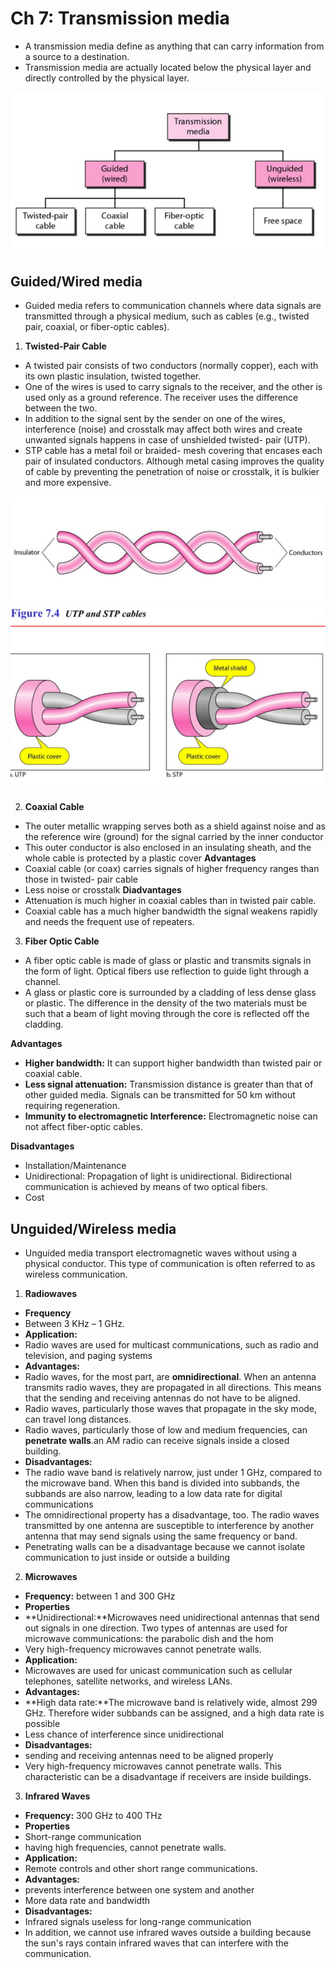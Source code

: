 # Ch 7: Transmission media
- A transmission media define as anything that can carry information from a source to a destination. 
-  Transmission media are actually located below the physical layer and directly controlled by the 
physical layer.

<img src="Images/Screenshot 2024-10-02 142005.png" width="" height="">

**Guided/Wired media**
---
- Guided media refers to communication channels where data signals are transmitted through a physical medium, such as cables (e.g., twisted pair, coaxial, or fiber-optic cables).

1.  **Twisted-Pair Cable** 
- A  twisted  pair  consists  of  two  conductors  (normally  copper),  each  with  its  own  plastic  insulation, 
twisted together.
- One  of  the  wires  is  used  to  carry  signals  to  the  receiver,  and  the  other  is  used  only  as  a  ground 
reference.  The  receiver  uses  the  difference  between  the  two.
- In  addition  to  the  signal  sent  by  the 
sender  on  one  of  the  wires,  interference  (noise)  and  crosstalk  may  affect  both  wires  and  create 
unwanted signals happens in case of unshielded twisted-
pair (UTP).
- STP cable has a metal foil or braided- mesh covering that encases each pair of insulated 
conductors.  Although  metal  casing  improves  the  quality  of  cable  by  preventing  the  penetration  of 
noise or crosstalk, it is bulkier and more expensive.  

<img src="Images/Screenshot 2024-10-02 142901.png" width="" height="">

<img src="Images/Screenshot 2024-10-02 143710.png" width="" height="">

2. **Coaxial Cable**
-  The outer metallic wrapping serves both as a shield against noise and as the reference wire (ground) for the signal carried by the inner conductor
- This outer conductor is also enclosed in an insulating sheath, and the whole 
cable is protected by a plastic cover
**Advantages**
- Coaxial cable (or coax) carries signals of higher frequency ranges than those in twisted- pair cable
- Less noise or crosstalk
**Diadvantages**
- Attenuation is much higher in coaxial cables than in twisted pair cable.
- Coaxial  cable  has  a  much  higher  bandwidth  the  signal  weakens  rapidly  and  needs  the 
frequent use of repeaters. 

3. **Fiber Optic Cable**
- A fiber optic cable is made of glass or plastic and transmits signals in the form of light. Optical fibers use reflection to guide light through a channel.
- A glass or plastic core is surrounded by a cladding of less dense glass or plastic. The difference in the 
density of the two materials must be such that a beam of light moving through the core is reflected off 
the cladding. 

**Advantages**
- **Higher bandwidth:** It can support higher bandwidth than twisted pair or  coaxial cable.
- **Less  signal  attenuation:** Transmission  distance  is greater  than  that  of other guided media.  Signals 
can be transmitted for 50 km without requiring regeneration.
- **Immunity to electromagnetic Interference:** Electromagnetic noise can not affect fiber-optic cables.

**Disadvantages**
- Installation/Maintenance
- Unidirectional:  Propagation  of  light  is  unidirectional.  Bidirectional  communication  is  achieved  by 
means of two optical fibers.
- Cost
 
**Unguided/Wireless media**
---
- Unguided media transport electromagnetic waves without using a physical conductor. This type of 
communication is often referred to as wireless communication. 

1. **Radiowaves**
- **Frequency** 
- Between 3 KHz – 1 GHz.
- **Application:**
- Radio waves are used for multicast communications,
such as radio and television, and paging systems
- **Advantages:**
- Radio waves, for the most part, are **omnidirectional**. When an antenna transmits
radio waves, they are propagated in all directions. This means that the sending and
receiving antennas do not have to be aligned.
- Radio waves, particularly those waves that propagate in the sky mode, can travel
long distances.
- Radio waves, particularly those of low and medium frequencies, can **penetrate walls**.an AM radio can receive signals inside a closed building.
- **Disadvantages:**
- The
radio wave band is relatively narrow, just under 1 GHz, compared to the microwave
band. When this band is divided into subbands, the subbands are also narrow, leading to a
low data rate for digital communications
- The omnidirectional property has a disadvantage,
too. The radio waves transmitted by one antenna are susceptible to interference by
another antenna that may send signals using the same frequency or band.
- Penetrating walls can be a disadvantage because we cannot isolate communication to just inside or outside a building

2. **Microwaves**
- **Frequency:** between 1 and 300 GHz
- **Properties**
- **Unidirectional:**Microwaves need unidirectional antennas that send out signals in one direction. Two
types of antennas are used for microwave communications: the parabolic dish and the
hom 
- Very high-frequency microwaves cannot penetrate walls. 
- **Application:**
- Microwaves are used for unicast communication such as cellular telephones,
satellite networks, and wireless LANs.
- **Advantages:**
- **High data rate:**The microwave band is relatively wide, almost 299 GHz. Therefore wider subbands
can be assigned, and a high data rate is possible
- Less chance of interference since unidirectional
- **Disadvantages:**
- sending and receiving antennas need to
be aligned properly
- Very high-frequency microwaves cannot penetrate walls. This characteristic can be
a disadvantage if receivers are inside buildings.

3. **Infrared Waves**
- **Frequency:** 300 GHz to 400 THz 
- **Properties**
- Short-range communication
- having high
frequencies, cannot penetrate walls.
- **Application:**
- Remote controls and other short range communications.
- **Advantages:**
- prevents interference between one system and another
- More data rate and bandwidth
- **Disadvantages:**
- Infrared signals useless for long-range communication
- In
addition, we cannot use infrared waves outside a building because the sun's rays contain
infrared waves that can interfere with the communication.

